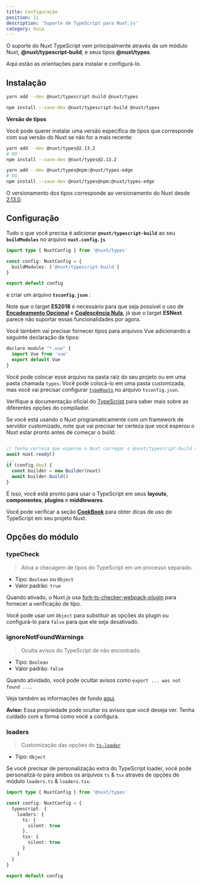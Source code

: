 ```yaml
---
title: Configuração
position: 11
description: 'Suporte de TypeScript para Nuxt.js'
category: Guia
---
```


O suporte do Nuxt TypeScript vem principalmente através de um módulo Nuxt, **@nuxt/typescript-build**, e seus tipos **@nuxt/types**.

Aqui estão as orientações para instalar e configurá-lo.

## Instalação

<code-group>
<code-block label="Yarn" active>

```sh
yarn add --dev @nuxt/typescript-build @nuxt/types
```

</code-block>
<code-block label="NPM">

```sh
npm install --save-dev @nuxt/typescript-build @nuxt/types
```

</code-block>
</code-group>

<alert type="info">

**Versão de tipos**

Você pode querer instalar uma versão específica de tipos que corresponde com sua versão do Nuxt se não for a mais recente:

<code-group>
<code-block label="nuxt" active>

```sh
yarn add --dev @nuxt/types@2.13.2
# OU
npm install --save-dev @nuxt/types@2.13.2
```

</code-block>
<code-block label="nuxt-edge">

```sh
yarn add --dev @nuxt/types@npm:@nuxt/types-edge
# OU
npm install --save-dev @nuxt/types@npm:@nuxt/types-edge
```

</code-block>
</code-group>

O versionamento dos tipos corresponde ao versionamento do Nuxt desde [2.13.0](https://github.com/nuxt/nuxt.js/releases/tag/v2.13.0).

</alert>

## Configuração

Tudo o que você precisa é adicionar **`@nuxt/typescript-build`** ao seu **`buildModules`**  no arquivo **`nuxt.config.js`**

```ts {}[nuxt.config.ts]
import type { NuxtConfig } from '@nuxt/types'

const config: NuxtConfig = {
  buildModules: ['@nuxt/typescript-build']
}

export default config
```

e criar um arquivo **`tsconfig.json`** :

<inject-code query="shared/tsconfig.json"></inject-code>

<alert type="info">

Note que o target **ES2018** é necessário para que seja possível o uso de [**Encadeamento Opcional**](https://www.typescriptlang.org/docs/handbook/release-notes/typescript-3-7.html#optional-chaining) e [**Coalescência Nula**](https://www.typescriptlang.org/docs/handbook/release-notes/typescript-3-7.html#nullish-coalescing), já que o target **ESNext** parece não suportar essas funcionalidades por agora.

</alert>

Você também vai precisar fornecer tipos para arquivos Vue adicionando a seguinte declaração de tipos:

```js {}[vue-shim.d.ts]
declare module "*.vue" {
  import Vue from 'vue'
  export default Vue
}
```

<alert type="info">

Você pode colocar esse arquivo na pasta raiz do seu projeto ou em uma pasta chamada `types`. Você pode colocá-lo em uma pasta customizada, mas você vai precisar configurar [`typeRoots`](https://www.typescriptlang.org/tsconfig#typeRoots) no arquivo `tsconfig.json`.

</alert>

<alert type="info">

Verifique a documentação oficial do [TypeScript](https://www.typescriptlang.org/tsconfig) para saber mais sobre as diferentes opções do compilador.

</alert>

<alert type="warning">

Se você está usando o Nuxt programaticamente com um framework de servidor customizado, note que vai precisar ter certeza que você esperou o Nuxt estar pronto antes de começar o build:

```js

// Tenha certeza que esperou o Nuxt carregar o @nuxt/typescript-build antes de continuar
await nuxt.ready()
...
if (config.dev) {
  const builder = new Builder(nuxt)
  await builder.build()
}
```

</alert>

É isso, você está pronto para usar o TypeScript em seus **layouts**, **componentes**, **plugins** e **middlewares**.

Você pode verificar a seção [**CookBook**](../cookbook/components/) para obter dicas de uso do TypeScript em seu projeto Nuxt.

## Opções do módulo

### typeCheck

> Ativa a checagem de tipos do TypeScript em um processo separado.

- Tipo: `Boolean` ou `Object`
- Valor padrão: `true`

Quando ativado, o Nuxt.js usa [fork-ts-checker-webpack-plugin](https://github.com/TypeStrong/fork-ts-checker-webpack-plugin) para fornecer a verificação de tipo.

Você pode usar um `Object` para substituir as opções do plugin ou configurá-lo para `false` para que ele seja desativado.

### ignoreNotFoundWarnings

> Oculta avisos do TypeScript de não encontrado.

- Tipo: `Boolean`
- Valor padrão: `false`

Quando atividado, você pode ocultar avisos como `export ... was not found ...`.

Veja também as informações de fundo [aqui](https://github.com/TypeStrong/ts-loader/issues/653).

**Aviso:** Essa propriedade pode ocultar os avisos que você deseja ver. Tenha cuidado com a forma como você a configura.

### loaders

> Customização das opções do [`ts-loader`](https://github.com/TypeStrong/ts-loader#loader-options)

- Tipo: `Object`

Se você precisar de personalização extra do TypeScript loader, você pode personalizá-lo para ambos os arquivos `ts` & `tsx` através de opções de módulo `loaders.ts` & `loaders.tsx`:

```ts {}[nuxt.config.ts]
import type { NuxtConfig } from '@nuxt/types'

const config: NuxtConfig = {
  typescript: {
    loaders: {
      ts: {
        silent: true
      },
      tsx: {
        silent: true
      }
    }
  }
}

export default config
```
